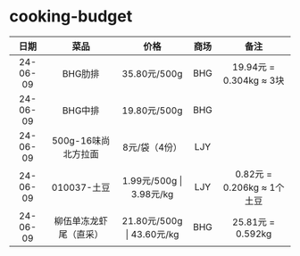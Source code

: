 # cooking-budget
|   日期   |          菜品          |            价格            | 商场 |            备注             |
| :------: | :--------------------: | :------------------------: | :--: | :-------------------------: |
| 24-06-09 |        BHG肋排         |        35.80元/500g        | BHG  |   19.94元 = 0.304kg ≈ 3块   |
| 24-06-09 |        BHG中排         |        19.80元/500g        | BHG  |                             |
| 24-06-09 |  500g-16味尚北方拉面   |       8元/袋（4份）        | LJY  |                             |
| 24-06-09 |      010037-土豆       |  1.99元/500g \| 3.98元/kg  | LJY  | 0.82元 = 0.206kg ≈  1个土豆 |
| 24-06-09 | 柳伍单冻龙虾尾（直采） | 21.80元/500g \| 43.60元/kg | BHG  |      25.81元 = 0.592kg      |

